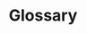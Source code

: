 ---
title: Glossary
layout: glossary
noedit: true
default_active_tag: fundamental
weight: 5
card:
  name: reference
  weight: 10
  title: Glossary
---